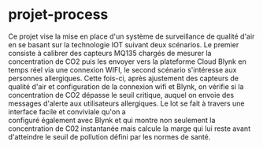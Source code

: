 # projet-process
Ce projet vise la mise en place d'un système de surveillance de qualité d'air en se basant sur la technologie IOT suivant deux scénarios. 
Le premier consiste à calibrer des capteurs MQ135 chargés de mesurer la concentration de CO2 puis les envoyer vers la plateforme   Cloud 
Blynk en temps réel via une connexion WIFI, le second scénario s'intéresse aux personnes allergiques. Cette fois-ci, après ajustement des 
capteurs de qualité d'air et configuration de la connexion wifi et Blynk, on vérifie si la concentration de CO2 dépasse le seuil critique, 
auquel on envoie des messages d'alerte aux utilisateurs allergiques. Le lot se fait à travers une interface  facile et  conviviale  qu'on a    
configuré également avec Blynk et qui montre non seulement la concentration de C02 instantanée mais calcule la marge qui lui reste avant 
d'atteindre le seuil de pollution défini par les normes de santé.
